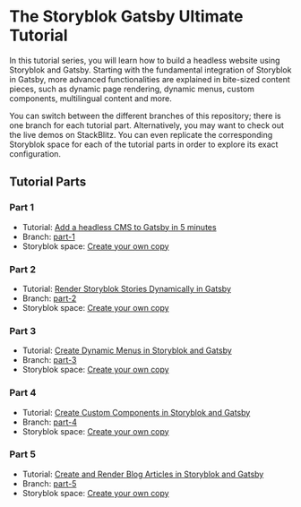 # The Storyblok Gatsby Ultimate Tutorial

In this tutorial series, you will learn how to build a headless website using Storyblok and Gatsby. Starting with the fundamental integration of Storyblok in Gatsby, more advanced functionalities are explained in bite-sized content pieces, such as dynamic page rendering, dynamic menus, custom components, multilingual content and more.

You can switch between the different branches of this repository; there is one branch for each tutorial part. Alternatively, you may want to check out the live demos on StackBlitz. You can even replicate the corresponding Storyblok space for each of the tutorial parts in order to explore its exact configuration.

## Tutorial Parts

### Part 1
 - Tutorial: [Add a headless CMS to Gatsby in 5 minutes](https://www.storyblok.com/tp/add-a-headless-cms-to-gatsby-5-minutes)
 - Branch: [part-1](https://github.com/storyblok/gatsby-ultimate-tutorial/tree/part-1)
 - Storyblok space: [Create your own copy](https://app.storyblok.com/#!/build/166651)

 ### Part 2
 - Tutorial: [Render Storyblok Stories Dynamically in Gatsby](https://www.storyblok.com/tp/render-storyblok-stories-dynamically-in-gatsby)
 - Branch: [part-2](https://github.com/storyblok/gatsby-ultimate-tutorial/tree/part-2)
 - Storyblok space: [Create your own copy](https://app.storyblok.com/#!/build/166652)

  ### Part 3
 - Tutorial: [Create Dynamic Menus in Storyblok and Gatsby](https://www.storyblok.com/tp/create-dynamic-menus-in-storyblok-and-gatsby)
 - Branch: [part-3](https://github.com/storyblok/gatsby-ultimate-tutorial/tree/part-3)
 - Storyblok space: [Create your own copy](https://app.storyblok.com/#!/build/168925)

  ### Part 4
 - Tutorial: [Create Custom Components in Storyblok and Gatsby](https://www.storyblok.com/tp/create-custom-components-in-storyblok-and-gatsby)
 - Branch: [part-4](https://github.com/storyblok/gatsby-ultimate-tutorial/tree/part-4)
 - Storyblok space: [Create your own copy](https://app.storyblok.com/#!/build/166654)

  ### Part 5
 - Tutorial: [Create and Render Blog Articles in Storyblok and Gatsby](https://www.storyblok.com/tp/create-and-render-blog-articles-in-storyblok-and-gatsby)
 - Branch: [part-5](https://github.com/storyblok/gatsby-ultimate-tutorial/tree/part-5)
 - Storyblok space: [Create your own copy](https://app.storyblok.com/#!/build/169999)
